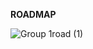 **ROADMAP**

![Group 1road (1)](https://github.com/user-attachments/assets/768c7aa1-03b6-45af-9633-e3dc3013bc7f)
